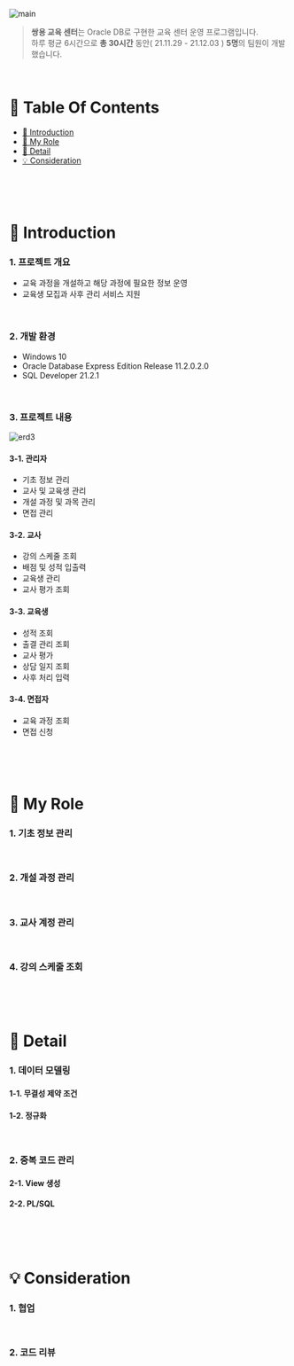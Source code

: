 ![main](https://user-images.githubusercontent.com/87955005/145029269-eafa90aa-d16a-46ae-bebb-d7adf4eca2ce.png)

>  **쌍용 교육 센터**는 Oracle DB로 구현한 교육 센터 운영 프로그램입니다. <br />
>  하루 평균 6시간으로 **총 30시간** 동안( 21.11.29 - 21.12.03 ) **5명**의 팀원이 개발했습니다.

<br />

# 📌 Table Of Contents
* [📖 Introduction](#-introduction)
* [🙋 My Role](#-my-role)
* [🔎 Detail](#-detail)
* [💡 Consideration](#-consideration)

<br />
<br />
<br />



# 📖 Introduction
### 1. 프로젝트 개요
* 교육 과정을 개설하고 해당 과정에 필요한 정보 운영
* 교육생 모집과 사후 관리 서비스 지원
<br />

### 2. 개발 환경
* Windows 10
* Oracle Database Express Edition Release 11.2.0.2.0
* SQL Developer 21.2.1
<br />

### 3. 프로젝트 내용
![erd3](https://user-images.githubusercontent.com/87955005/145211961-cea188bf-d646-47bb-9aec-c671d1af1002.png)
#### 3-1. 관리자
* 기초 정보 관리
* 교사 및 교육생 관리
* 개설 과정 및 과목 관리
* 면접 관리 

#### 3-2. 교사
* 강의 스케줄 조회
* 배점 및 성적 입출력
* 교육생 관리
* 교사 평가 조회

#### 3-3. 교육생
* 성적 조회
* 출결 관리 조회
* 교사 평가 
* 상담 일지 조회
* 사후 처리 입력

#### 3-4. 면접자
* 교육 과정 조회
* 면접 신청

<br />
<br />
<br />


# 🙋 My Role
### 1. 기초 정보 관리

<br />

### 2. 개설 과정 관리

<br />

### 3. 교사 계정 관리

<br />

### 4. 강의 스케줄 조회



<br />
<br />
<br />

# 🔎 Detail
### 1. 데이터 모델링
#### 1-1. 무결성 제약 조건

#### 1-2. 정규화
<br />

### 2. 중복 코드 관리
#### 2-1. View 생성

#### 2-2. PL/SQL


<br />
<br />
<br />

# 💡 Consideration
### 1. 협업
<br />

### 2. 코드 리뷰
<br />

